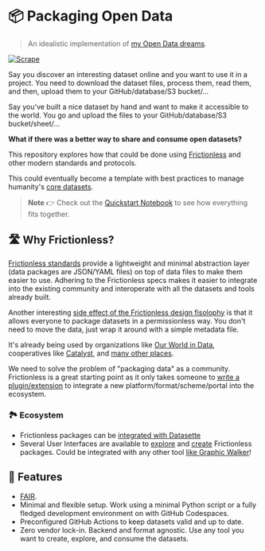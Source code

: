 # 📦 Packaging Open Data

> An idealistic implementation of [my Open Data dreams](https://publish.obsidian.md/davidgasquez/Open+Data).

[![Scrape](https://github.com/davidgasquez/packaging-open-data/actions/workflows/run.yml/badge.svg)](https://github.com/davidgasquez/packaging-open-data/actions/workflows/run.yml)

Say you discover an interesting dataset online and you want to use it in a project. You need to download the dataset files, process them, read them, and then, upload them to your GitHub/database/S3 bucket/...

Say you've built a nice dataset by hand and want to make it accessible to the world. You go and upload the files to your GitHub/database/S3 bucket/sheet/...

**What if there was a better way to share and consume open datasets?**

This repository explores how that could be done using [Frictionless](https://frictionlessdata.io/) and other modern standards and protocols.

This could eventually become a template with best practices to manage humanity's [core datasets](https://datahub.io/collections).

> **Note**
> 👉 Check out the [Quickstart Notebook](notebooks/quickstart.ipynb) to see how everything fits together.

## 🛣️ Why Frictionless?

[Frictionless standards](https://specs.frictionlessdata.io/) provide a lightweight and minimal abstraction layer (data packages are JSON/YAML files) on top of data files to make them easier to use. Adhering to the Frictionless specs makes it easier to integrate into the existing community and interoperate with all the datasets and tools already built.

Another interesting [side effect of the Frictionless design fisolophy](https://specs.frictionlessdata.io/#design-philosophy) is that it allows everyone to package datasets in a permissionless way. You don't need to move the data, just wrap it around with a simple metadata file.

It's already being used by organizations like [Our World in Data](https://github.com/search?q=repo%3Aowid%2Fowid-datasets%20datapackage.json&type=code), cooperatives like [Catalyst](https://github.com/search?q=org%3Acatalyst-cooperative%20datapackage&type=code), and [many other places](https://frictionlessdata.io/adoption/).

We need to solve the problem of "packaging data" as a community. Frictionless is a great starting point as it only takes someone to [write a plugin/extension](https://framework.frictionlessdata.io/docs/advanced/extending.html) to integrate a new platform/format/scheme/portal into the ecosystem.

### 🏞️ Ecosystem

- Frictionless packages can be [integrated with Datasette](https://github.com/podnebnik/data)
- Several User Interfaces are available to [explore](https://github.com/frictionlessdata/application) and [create](https://create.frictionlessdata.io/) Frictionless packages. Could be integrated with any other tool [like Graphic Walker](https://graphic-walker.kanaries.net/)!

## 🧩 Features

- [FAIR](https://www.go-fair.org/fair-principles/).
- Minimal and flexible setup. Work using a minimal Python script or a fully fledged development environment on with GitHub Codespaces.
- Preconfigured GitHub Actions to keep datasets valid and up to date.
- Zero vendor lock-in. Backend and format agnostic. Use any tool you want to create, explore, and consume the datasets.
